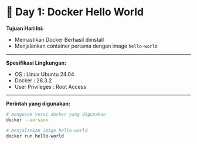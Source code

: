 # 🐳 Day 1: Docker Hello World
**Tujuan Hari Ini:**
- Memastikan Docker Berhasil diinstall
- Menjalankan container pertama dengan image `hello-world`
---
**Spesifikasi Lingkungan:**
- OS : Linux Ubuntu 24.04
- Docker : 28.3.2
- User Privileges : Root Access
---
**Perintah yang digunakan:**
```bash
# mengecek versi docker yang digunakan
docker --version
```
```bash
# menjalankan image hello-world
docker run hello-world
```